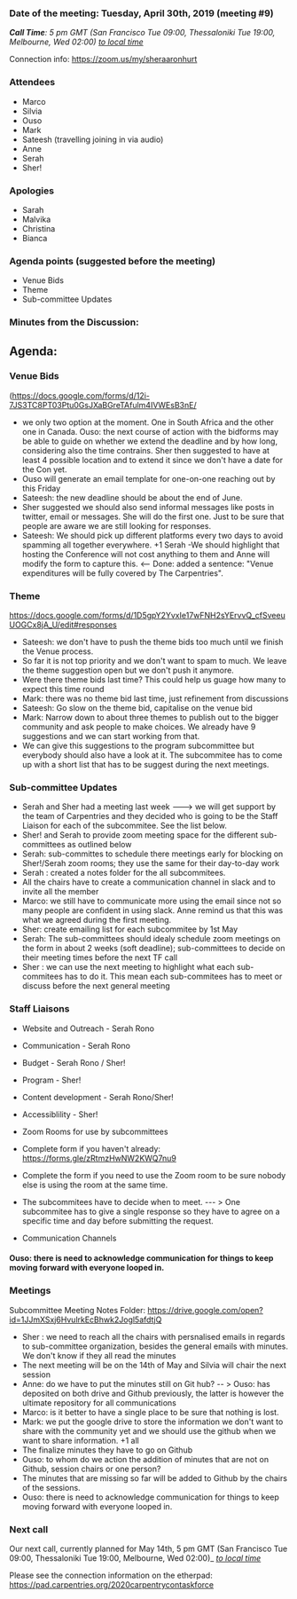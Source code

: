 ### Date of the meeting: Tuesday, April 30th, 2019 (meeting #9)

_**Call Time**: 5 pm GMT (San Francisco Tue 09:00, Thessaloniki Tue 19:00, Melbourne, Wed 02:00)_
_[to local time](https://www.timeanddate.com/worldclock/fixedtime.html?msg=CarpentryCon&iso=20181218T19&p1=1428&ah=1)_

Connection info: https://zoom.us/my/sheraaronhurt

### Attendees
- Marco
- Silvia
- Ouso
- Mark
- Sateesh (travelling joining in via audio)
- Anne
- Serah
- Sher!

### Apologies
- Sarah
- Malvika
- Christina  
- Bianca
 
### Agenda points (suggested before the meeting)
  
  - Venue Bids
  - Theme
  - Sub-committee Updates
  
### Minutes from the Discussion:

## Agenda: 
      
### Venue Bids 
(https://docs.google.com/forms/d/12i-7JS3TC8PT03Ptu0GsJXaBGreTAfulm4IVWEsB3nE/

- we only two option at the moment. One in South Africa and the other one in Canada. Ouso: the next course of action with the bidforms may be able to guide on whether we extend the deadline and by how long, considering also the time contrains.
Sher then suggested to have at least 4 possible location and to extend it since we don't have a date for the Con yet. 
- Ouso will generate an email template for one-on-one reaching out by this Friday
- Sateesh: the new deadline should be about the end of June.
- Sher suggested we should also send informal messages like posts in twitter, email or messages. She will do the first one. Just to be sure that people are aware we are still looking for responses. 
- Sateesh: We should pick up different platforms every two days to avoid spamming all together everywhere. +1 Serah
-We should highlight that hosting the Conference will not cost anything to them and Anne will modify the form to capture this. <-- Done: added a sentence: "Venue expenditures will be fully covered by The Carpentries".

### Theme 
https://docs.google.com/forms/d/1D5gpY2YvxIe17wFNH2sYErvvQ_cfSveeuUOGCx8jA_U/edit#responses

- Sateesh: we don't have to push the theme bids too much until we finish the Venue process. 
- So far it is not top priority and we don't want to spam to much. We leave the theme suggestion open but we don't push it anymore.
- Were there theme bids last time? This could help us guage how many to expect this time round
- Mark: there was no theme bid last time, just refinement from discussions
- Sateesh: Go slow on the theme bid, capitalise on the venue bid
- Mark: Narrow down to about three themes to publish out to the bigger community and ask people to make choices. We already have 9 suggestions and we can start working from that.
- We can give this suggestions to the program subcommittee but everybody should also have a look at it. The subcommitee has to come up with a short list that has to be suggest during the next meetings.

### Sub-committee Updates

- Serah and Sher had a meeting last week ---> we will get support by the team of Carpentries and they decided who is going to be the Staff Liaison for each of the subcommitee. See the list below. 
- Sher! and Serah to provide zoom meeting space for the different sub-committees as outlined below
- Serah: sub-committes to schedule there meetings early for blocking on Sher!/Serah zoom rooms; they use the same for their day-to-day work
- Serah : created a notes folder for the all subcommitees.
- All the chairs have to create a communication channel in slack and to invite all the member 
- Marco: we still have to communicate more using the email since not so many people are confident in using slack. Anne remind us that this was what we agreed  during the first meeting.
- Sher: create emailing list for each subcommitee by 1st May
- Serah: The sub-committees should idealy schedule  zoom meetings on the form in about 2 weeks (soft deadline); sub-committees to decide on their meeting times before the next TF call
- Sher : we can use the next meeting to highlight what each sub-commitees has to do it. This mean each sub-commitees has to meet or discuss before the next general meeting
 ### Staff Liaisons

- Website and Outreach - Serah Rono
- Communication - Serah Rono
- Budget - Serah Rono / Sher!
- Program - Sher!
- Content development - Serah Rono/Sher!
- Accessiblility - Sher!
- Zoom Rooms for use by subcommittees
- Complete form if you haven't already: https://forms.gle/zRtmzHwNW2KWQ7nu9
- Complete the form if you need to use the Zoom room to be sure nobody else is using the room at the same time.
- The subcommitees have to decide when to meet. --- > One subcommitee has to give a single response so they have to agree on a specific time and day before submitting the request.

- Communication Channels

#### Ouso: there is need to acknowledge communication for things to keep moving forward with everyone looped in.

### Meetings 

Subcommittee Meeting Notes Folder: https://drive.google.com/open?id=1JJmXSxj6HvulrkEcBhwk2Jogl5afdtjQ

- Sher : we need to reach all the chairs with persnalised emails in regards to sub-committee organization, besides the general emails with minutes. We don't know if they all read the minutes
- The next meeting will be on the 14th of May and Silvia will chair the next session
- Anne: do we have to put the minutes still on Git hub? -- > Ouso: has deposited on both drive and Github previously, the latter is however the ultimate repository for all communications
- Marco: is it better to have a single place to be sure that nothing is lost. 
- Mark: we put the google drive to store the information we don't want to share with the community yet and we should use the github when we want to share information. +1 all
- The finalize minutes they have to go on Github
- Ouso: to whom do we action the addition of minutes that are not on Github, session chairs or one person?
- The minutes that are missing so far will be added to Github by the chairs of the sessions.
- Ouso: there is need to acknowledge communication for things to keep moving forward with everyone looped in.

### Next call

Our next call, currently planned for May 14th, 5 pm GMT (San Francisco Tue 09:00, Thessaloniki Tue 19:00, Melbourne, Wed 02:00)_
_[to local time](https://www.timeanddate.com/worldclock/fixedtime.html?msg=CarpentryCon&iso=20181218T19&p1=1428&ah=1)_

Please see the connection information on the etherpad: https://pad.carpentries.org/2020carpentrycontaskforce